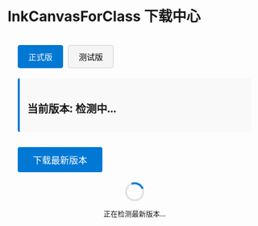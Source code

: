 # InkCanvasForClass 下载中心

<div class="download-container">
  <div class="version-selector">
    <button id="stableBtn" class="active">正式版</button>
    <button id="betaBtn">测试版</button>
  </div>
  
  <div class="version-info">
    <h2>当前版本: <span id="currentVersion">检测中...</span></h2>
    <p id="versionDesc"></p>
  </div>
  
  <div class="download-button">
    <button id="downloadBtn">下载最新版本</button>
  </div>
  
  <div class="loading" id="loadingIndicator">
    <div class="spinner"></div>
    <p>正在检测最新版本...</p>
  </div>
</div>

<style>
.download-container {
  max-width: 800px;
  margin: 0 auto;
  padding: 20px;
  font-family: "Segoe UI", Arial, sans-serif;
}

.version-selector {
  display: flex;
  margin-bottom: 20px;
  gap: 10px;
}

.version-selector button {
  padding: 10px 20px;
  border: 1px solid #ccc;
  background: #f5f5f5;
  cursor: pointer;
  border-radius: 4px;
  font-size: 16px;
  transition: all 0.3s;
}

.version-selector button.active {
  background: #0078d4;
  color: white;
  border-color: #0078d4;
}

.version-info {
  margin-bottom: 30px;
  padding: 15px;
  background: #f9f9f9;
  border-radius: 4px;
  border-left: 4px solid #0078d4;
}

.download-button button {
  padding: 12px 30px;
  background: #0078d4;
  color: white;
  border: none;
  border-radius: 4px;
  font-size: 18px;
  cursor: pointer;
  transition: background 0.3s;
}

.download-button button:hover {
  background: #005a9e;
}

.loading {
  display: flex;
  flex-direction: column;
  align-items: center;
  margin-top: 20px;
}

.spinner {
  border: 4px solid rgba(0, 0, 0, 0.1);
  border-radius: 50%;
  border-top: 4px solid #0078d4;
  width: 30px;
  height: 30px;
  animation: spin 1s linear infinite;
}

@keyframes spin {
  0% { transform: rotate(0deg); }
  100% { transform: rotate(360deg); }
}
</style>

<script setup>
// 这个标记告诉VitePress这是客户端代码
</script>

<ClientOnly>
<script>
// 页面加载完成后执行初始化
window.onload = function() {
  const stableBtn = document.getElementById('stableBtn');
  const betaBtn = document.getElementById('betaBtn');
  const currentVersion = document.getElementById('currentVersion');
  const versionDesc = document.getElementById('versionDesc');
  const downloadBtn = document.getElementById('downloadBtn');
  const loadingIndicator = document.getElementById('loadingIndicator');
  
  // 版本来源URL
  const versionUrls = {
    stable: 'https://bgithub.xyz/InkCanvasForClass/community/raw/refs/heads/main/AutomaticUpdateVersionControl.txt',
    beta: 'https://bgithub.xyz/InkCanvasForClass/community-beta/raw/refs/heads/main/AutomaticUpdateVersionControl.txt'
  };
  
  // 下载链接模板
  const downloadTemplates = {
    stable: 'https://bgithub.xyz/InkCanvasForClass/community/releases/download/{version}/InkCanvasForClass.CE.{version}.zip',
    beta: 'https://bgithub.xyz/InkCanvasForClass/community-beta/releases/download/{version}/InkCanvasForClass.CE.{version}.zip'
  };
  
  let currentChannel = 'stable';
  let latestVersion = '';
  
  // 初始加载正式版信息
  checkVersion('stable');
  
  // 切换版本通道
  stableBtn.addEventListener('click', function() {
    if (currentChannel !== 'stable') {
      currentChannel = 'stable';
      stableBtn.classList.add('active');
      betaBtn.classList.remove('active');
      checkVersion('stable');
    }
  });
  
  betaBtn.addEventListener('click', function() {
    if (currentChannel !== 'beta') {
      currentChannel = 'beta';
      betaBtn.classList.add('active');
      stableBtn.classList.remove('active');
      checkVersion('beta');
    }
  });
  
  // 下载按钮点击事件
  downloadBtn.addEventListener('click', function() {
    if (latestVersion) {
      const downloadUrl = downloadTemplates[currentChannel].replace(/{version}/g, latestVersion);
      window.location.href = downloadUrl;
    }
  });
  
  // 检查最新版本
  function checkVersion(channel) {
    currentVersion.textContent = '检测中...';
    versionDesc.textContent = '';
    loadingIndicator.style.display = 'flex';
    downloadBtn.disabled = true;
    
    fetch(versionUrls[channel])
      .then(response => {
        if (!response.ok) {
          throw new Error('网络错误');
        }
        return response.text();
      })
      .then(data => {
        loadingIndicator.style.display = 'none';
        downloadBtn.disabled = false;
        
        // 假设版本信息是纯文本格式
        latestVersion = data.trim();
        currentVersion.textContent = latestVersion;
        
        if (channel === 'stable') {
          versionDesc.textContent = '这是稳定的正式发布版本，适合日常使用。';
        } else {
          versionDesc.textContent = '这是测试版本，包含最新功能，但可能不稳定。';
        }
      })
      .catch(error => {
        loadingIndicator.style.display = 'none';
        currentVersion.textContent = '版本检测失败';
        versionDesc.textContent = '无法获取最新版本信息，请稍后再试。';
        console.error('获取版本信息失败:', error);
      });
  }
};
</script>
</ClientOnly>
